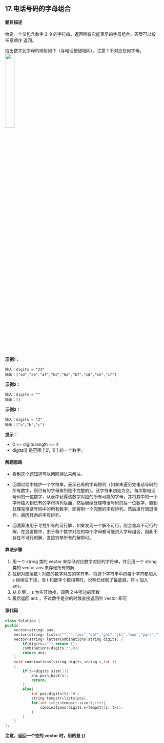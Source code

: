 ## 17.电话号码的字母组合
#### 题目描述
给定一个仅包含数字 2-9 的字符串，返回所有它能表示的字母组合。答案可以按 任意顺序 返回。

给出数字到字母的映射如下（与电话按键相同）。注意 1 不对应任何字母。  
<img src="https://ftp.bmp.ovh/imgs/2021/05/0f5f00e7c2635fcc.png" width="25%" height="25%" />

**示例1：**
```
输入：digits = "23"
输出：["ad","ae","af","bd","be","bf","cd","ce","cf"]
```
**示例2：**
```
输入：digits = ""
输出：[]
```
**示例3：**
```
输入：digits = "2"
输出：["a","b","c"]
```
**提示：**
- 0 <= digits.length <= 4
- digits[i] 是范围 ['2', '9'] 的一个数字。
#### 解题思路
- 看到这个题知道可以用回溯法来解决。

- 回溯过程中维护一个字符串，表示已有的字母排列（如果未遍历完电话号码的所有数字，则已有的字母排列是不完整的）。该字符串初始为空。每次取电话号码的一位数字，从表中获得该数字对应的所有可能的字母，并将其中的一个字母插入到已有的字母排列后面，然后继续处理电话号码的后一位数字，直到处理完电话号码中的所有数字，即得到一个完整的字母排列。然后进行回退操作，遍历其余的字母排列。

- 回溯算法用于寻找所有的可行解，如果发现一个解不可行，则会舍弃不可行的解。在这道题中，由于每个数字对应的每个字母都可能进入字母组合，因此不存在不可行的解，直接穷举所有的解即可。
#### 算法步骤
1. 用一个 string 类的 vector 来存储对应数字对应的字符串，并且用一个 string 类的 vector  ans 来存储所有的解
2. 找到对应层数 t 对应的数字对应的字符串，将这个字符串中的每个字符都加入 s 继续往下找，当 t 和数字个数相等时，说明已经到了最底层，将 s 加入ans，
3. 从 0 层， s 为空开始找，调用 2 中所述的函数
4. 最后返回 ans ，不过数字是空的时候直接返回空 vector 即可
#### 源代码
```cpp
class Solution {
public:
    vector<string> ans;
    vector<string> lists={"","","abc","def","ghi","jkl","mno","pqrs","tuv","wxyz"};
    vector<string> letterCombinations(string digits) {
        if(digits=="") return {};
        combinations(digits,"",0);
        return ans;
    }
    void combinations(string digits,string s,int t)
    {
        if(t==digits.size()){
            ans.push_back(s);
            return;
        }
        else{
            int pos=digits[t]-'0';
            string tempstr=lists[pos];
            for(int i=0;i<tempstr.size();i++){
                combinations(digits,s+tempstr[i],t+1);
            }
        }
    }
};
```
**注意，返回一个空的 vector 时，用的是 {}**